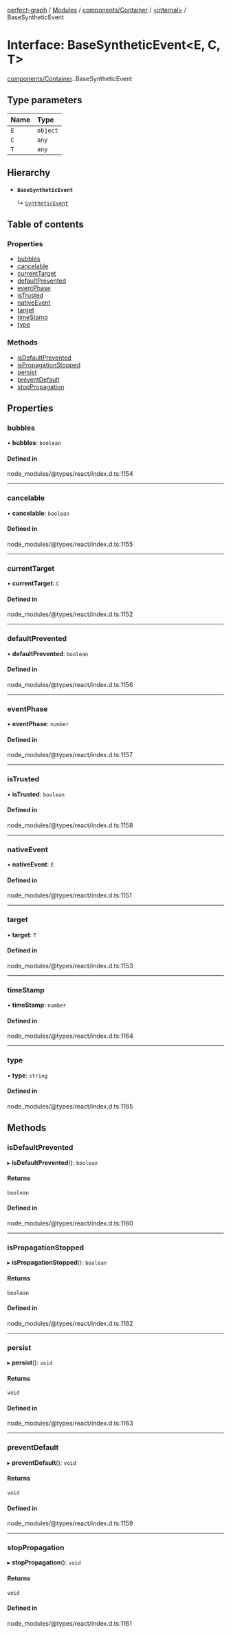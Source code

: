[perfect-graph](../README.md) / [Modules](../modules.md) / [components/Container](../modules/components_Container.md) / [<internal\>](../modules/components_Container._internal_.md) / BaseSyntheticEvent

# Interface: BaseSyntheticEvent<E, C, T\>

[components/Container](../modules/components_Container.md).[<internal>](../modules/components_Container._internal_.md).BaseSyntheticEvent

## Type parameters

| Name | Type |
| :------ | :------ |
| `E` | `object` |
| `C` | `any` |
| `T` | `any` |

## Hierarchy

- **`BaseSyntheticEvent`**

  ↳ [`SyntheticEvent`](components_Container._internal_.SyntheticEvent.md)

## Table of contents

### Properties

- [bubbles](components_Container._internal_.BaseSyntheticEvent.md#bubbles)
- [cancelable](components_Container._internal_.BaseSyntheticEvent.md#cancelable)
- [currentTarget](components_Container._internal_.BaseSyntheticEvent.md#currenttarget)
- [defaultPrevented](components_Container._internal_.BaseSyntheticEvent.md#defaultprevented)
- [eventPhase](components_Container._internal_.BaseSyntheticEvent.md#eventphase)
- [isTrusted](components_Container._internal_.BaseSyntheticEvent.md#istrusted)
- [nativeEvent](components_Container._internal_.BaseSyntheticEvent.md#nativeevent)
- [target](components_Container._internal_.BaseSyntheticEvent.md#target)
- [timeStamp](components_Container._internal_.BaseSyntheticEvent.md#timestamp)
- [type](components_Container._internal_.BaseSyntheticEvent.md#type)

### Methods

- [isDefaultPrevented](components_Container._internal_.BaseSyntheticEvent.md#isdefaultprevented)
- [isPropagationStopped](components_Container._internal_.BaseSyntheticEvent.md#ispropagationstopped)
- [persist](components_Container._internal_.BaseSyntheticEvent.md#persist)
- [preventDefault](components_Container._internal_.BaseSyntheticEvent.md#preventdefault)
- [stopPropagation](components_Container._internal_.BaseSyntheticEvent.md#stoppropagation)

## Properties

### bubbles

• **bubbles**: `boolean`

#### Defined in

node_modules/@types/react/index.d.ts:1154

___

### cancelable

• **cancelable**: `boolean`

#### Defined in

node_modules/@types/react/index.d.ts:1155

___

### currentTarget

• **currentTarget**: `C`

#### Defined in

node_modules/@types/react/index.d.ts:1152

___

### defaultPrevented

• **defaultPrevented**: `boolean`

#### Defined in

node_modules/@types/react/index.d.ts:1156

___

### eventPhase

• **eventPhase**: `number`

#### Defined in

node_modules/@types/react/index.d.ts:1157

___

### isTrusted

• **isTrusted**: `boolean`

#### Defined in

node_modules/@types/react/index.d.ts:1158

___

### nativeEvent

• **nativeEvent**: `E`

#### Defined in

node_modules/@types/react/index.d.ts:1151

___

### target

• **target**: `T`

#### Defined in

node_modules/@types/react/index.d.ts:1153

___

### timeStamp

• **timeStamp**: `number`

#### Defined in

node_modules/@types/react/index.d.ts:1164

___

### type

• **type**: `string`

#### Defined in

node_modules/@types/react/index.d.ts:1165

## Methods

### isDefaultPrevented

▸ **isDefaultPrevented**(): `boolean`

#### Returns

`boolean`

#### Defined in

node_modules/@types/react/index.d.ts:1160

___

### isPropagationStopped

▸ **isPropagationStopped**(): `boolean`

#### Returns

`boolean`

#### Defined in

node_modules/@types/react/index.d.ts:1162

___

### persist

▸ **persist**(): `void`

#### Returns

`void`

#### Defined in

node_modules/@types/react/index.d.ts:1163

___

### preventDefault

▸ **preventDefault**(): `void`

#### Returns

`void`

#### Defined in

node_modules/@types/react/index.d.ts:1159

___

### stopPropagation

▸ **stopPropagation**(): `void`

#### Returns

`void`

#### Defined in

node_modules/@types/react/index.d.ts:1161
